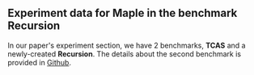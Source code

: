 <!-- You can use the [editor on GitHub](https://github.com/maple-repair/expression-templates/edit/master/index.md) to maintain and preview the content for your website in Markdown files. -->

<!-- # Automated Program Repair using Formal Specifications. -->

## Experiment data for Maple in the benchmark **Recursion**
In our paper's experiment section, we have 2 benchmarks, **TCAS** and a
newly-created **Recursion**. The details about the second benchmark is provided
in [Github](https://github.com/maple-repair/recursive-benchmark).

<!-- ## Our VMCAI paper -->

<!-- ## Header 2 -->
<!-- ### Header 3 -->

<!-- - Bulleted -->
<!-- - List -->

<!-- 1. Numbered -->
<!-- 2. List -->

<!-- **Bold** and _Italic_ and `Code` text -->

<!-- [Link](url) and ![Image](src) -->
<!-- ``` -->

<!-- For more details see [GitHub Flavored Markdown](https://guides.github.com/features/mastering-markdown/). -->

<!-- ### Jekyll Themes -->

<!-- Your Pages site will use the layout and styles from the Jekyll theme you have selected in your [repository settings](https://github.com/maple-repair/expression-templates/settings). The name of this theme is saved in the Jekyll `_config.yml` configuration file. -->

<!-- ### Support or Contact -->

<!-- Having trouble with Pages? Check out our [documentation](https://help.github.com/categories/github-pages-basics/) or [contact support](https://github.com/contact) and we’ll help you sort it out. -->
